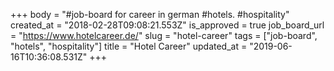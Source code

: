 +++
body = "#job-board for career in german #hotels. #hospitality"
created_at = "2018-02-28T09:08:21.553Z"
is_approved = true
job_board_url = "https://www.hotelcareer.de/"
slug = "hotel-career"
tags = ["job-board", "hotels", "hospitality"]
title = "Hotel Career"
updated_at = "2019-06-16T10:36:08.531Z"
+++
